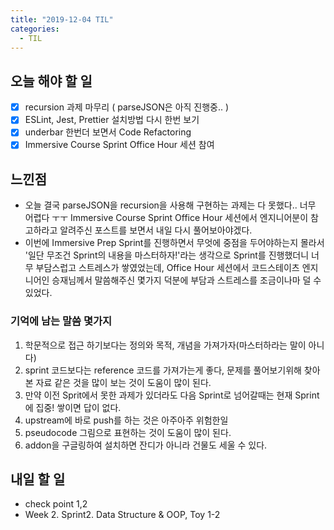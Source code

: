 ```yaml
---
title: "2019-12-04 TIL"
categories:
  - TIL
---
```


## 오늘 해야 할 일
- [x] recursion 과제 마무리 ( parseJSON은 아직 진행중.. )
- [x] ESLint, Jest, Prettier 설치방법 다시 한번 보기
- [x] underbar 한번더 보면서 Code Refactoring
- [x] Immersive Course Sprint Office Hour 세션 참여

## 느낀점

- 오늘 결국 parseJSON을 recursion을 사용해 구현하는 과제는 다 못했다.. 너무 어렵다 ㅜㅜ Immersive Course Sprint Office Hour 세션에서 엔지니어분이 참고하라고 알려주신 포스트를 보면서 내일 다시 풀어보아야겠다.
- 이번에 Immersive Prep Sprint를 진행하면서 무엇에 중점을 두어야하는지 몰라서 '일단 무조건 Sprint의 내용을 마스터하자!'라는 생각으로 Sprint를 진행했더니 너무 부담스럽고 스트레스가 쌓였었는데, Office Hour 세션에서 코드스테이츠 엔지니어인 승재님께서 말씀해주신 몇가지 덕분에 부담과 스트레스를 조금이나마 덜 수 있었다.  

### 기억에 남는 말씀 몇가지

1. 학문적으로 접근 하기보다는 정의와 목적, 개념을 가져가자(마스터하라는 말이 아니다)
2. sprint 코드보다는 reference 코드를 가져가는게 좋다, 문제를 풀어보기위해 찾아본 자료 같은 것을 많이 보는 것이 도움이 많이 된다.
3. 만약 이전 Sprit에서 못한 과제가 있더라도 다음 Sprint로 넘어갈때는 현재 Sprint에 집중! 쌓이면 답이 없다.
4. upstream에 바로 push를 하는 것은 아주아주 위험한일
5. pseudocode 그림으로 표현하는 것이 도움이 많이 된다.
6. addon을 구글링하여 설치하면 잔디가 아니라 건물도 세울 수 있다.

## 내일 할 일
- check point 1,2
- Week 2. Sprint2. Data Structure & OOP, Toy 1-2


